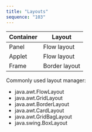 ```yaml
---
title: "Layouts"
sequence: "103"
---
```


| Container | Layout |
|---|---|
| Panel | Flow layout |
| Applet | Flow layout |
| Frame | Border layout |

Commonly used layout manager:

- java.awt.FlowLayout
- java.awt.GridLayout
- java.awt.BorderLayout
- java.awt.CardLayout
- java.awt.GridBagLayout
- java.swing.BoxLayout
